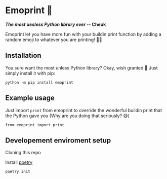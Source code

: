 # Emoprint 🤠

***The most uesless Python library ever* -- Cheuk**

Emoprint let you have more fun with your buildin print function by adding a random emoji to whatever you are printing! 👍🏻

## Installation 

You sure want the most unless Python library? Okay, wish granted 🥳 Just simply install it with pip:

`python -m pip install emoprint`

## Example usage

Just import `print` from emoprint to override the wonderful buildin print that the Python gave you (Why are you doing that seriously? 😅)

`from emoprint import print`

## Developement enviroment setup

Cloning this repo

Install [poetry](https://python-poetry.org/docs/#installation)

`poetry init`



